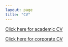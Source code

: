 ```yaml
--- 
layout: page
title: "CV"
--- 
```


[Click here for academic CV](https://github.com/yadavrishikesh/yadavrishikesh.github.io/blob/master/CV_Rishikesh.pdf)

[Click here for corporate CV](https://github.com/yadavrishikesh/yadavrishikesh.github.io/blob/master/CV_Rishikesh_Corporate.pdf)
